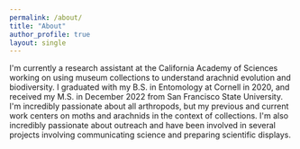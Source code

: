 ```yaml
---
permalink: /about/
title: "About"
author_profile: true
layout: single
---
```


I'm currently a research assistant at the California Academy of Sciences working on using museum collections to understand arachnid evolution and biodiversity. I graduated with my B.S. in Entomology at Cornell in 2020, and received my M.S. in December 2022 from San Francisco State University. I'm incredibly passionate about all arthropods, but my previous and current work centers on moths and arachnids in the context of collections. I'm also incredibly passionate about outreach and have been involved in several projects involving communicating science and preparing scientific displays.

<script type="text/javascript" src="instafeed.js"></script>

<div id="instafeed"></div>

<script type="text/javascript">
    var feed = new Instafeed({
      accessToken: '${{secret.INSTA_TOKEN}}'
    });
    feed.run();


var feed = new Instafeed({
            get: 'user',
            userId: '${{secret.INSTA_NUMBER}}',
            template: '<a href="{{link}}"><img class="insta-image" src="{{image}}" /></a>',
            accessToken: '${{secret.INSTA_TOKEN}}'
        });
        feed.run();
</script>


